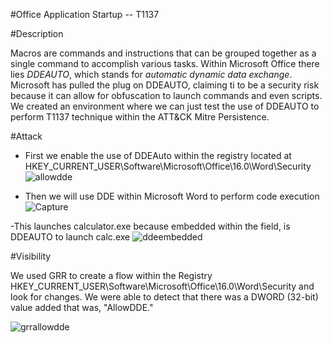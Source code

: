 #Office Application Startup -- T1137

#Description

Macros are commands and instructions that can be grouped together as a single command to accomplish various tasks. Within Microsoft Office there lies *DDEAUTO*, which stands for *automatic dynamic data exchange*. Microsoft has pulled the plug on DDEAUTO, claiming ti to be a security risk because it can allow for obfuscation to launch commands and even scripts. We created an environment where we can just test the use of DDEAUTO to perform T1137 technique within the ATT&CK Mitre Persistence.

#Attack 

- First we enable the use of DDEAuto within the registry located at HKEY_CURRENT_USER\Software\Microsoft\Office\16.0\Word\Security
![allowdde](https://user-images.githubusercontent.com/36422282/55602401-5b67f900-5733-11e9-80fc-340ccf57b49d.PNG)

- Then we will use DDE within Microsoft Word to perform code execution
![Capture](https://user-images.githubusercontent.com/36422282/55603128-22ca1e80-5737-11e9-90d9-ebe15ff3c09d.PNG)

-This launches calculator.exe because embedded within the field, is DDEAUTO to launch calc.exe
![ddeembedded](https://user-images.githubusercontent.com/36422282/55603213-8fddb400-5737-11e9-89ce-e74f630146ab.PNG)

#Visibility

We used GRR to create a flow within the Registry HKEY_CURRENT_USER\Software\Microsoft\Office\16.0\Word\Security and look for changes. We were able to detect that there was a DWORD (32-bit) value added that was, "AllowDDE."

![grrallowdde](https://user-images.githubusercontent.com/36422282/55603369-640efe00-5738-11e9-9c21-082900bf046b.PNG)

